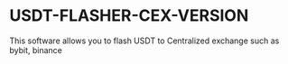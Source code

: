 # USDT-FLASHER-CEX-VERSION
This software allows you to flash USDT to Centralized exchange such as bybit, binance
